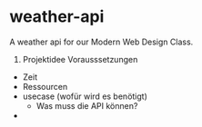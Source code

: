 # weather-api
A weather api for our Modern Web Design Class.

1. Projektidee
  Vorausssetzungen
  - Zeit
  - Ressourcen
  - usecase (wofür wird es benötigt)
      - Was muss die API können?
  -
